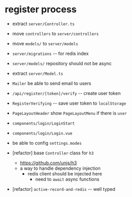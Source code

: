 # register process

- extract `server/Controller.ts`
- move `controllers` to `server/controllers`
- move `models/` to `server/models`
- `server/migrations` -- for redis index

- `server/models/` repository should not be async
- extract `server/Model.ts`

- `Mailer` be able to send email to users

- `/api/register/[token]/verify` -- create user token
- `RegisterVerifying` -- save user token to `localStorage`
- `PageLayoutHeader` show `PageLayoutMenu` if there is `user`

- `components/login/LoginStart`
- `components/login/Login.vue`

- be able to config `settings.modes`

- [refactor] base `Controller` class for `h3`
  - https://github.com/unjs/h3
  - a way to handle dependency injection
    - redis client should be injected here
      - need to `await` async functions

- [refactor] `active-record-and-redis` -- well typed
